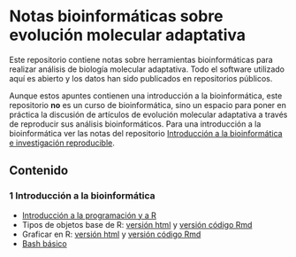 # Notas bioinformáticas sobre evolución molecular adaptativa

Este repositorio contiene notas sobre herramientas bioinformáticas para realizar análisis de biología molecular adaptativa. Todo el software utilizado aquí es abierto y los datos han sido publicados en repositorios públicos. 

Aunque estos apuntes contienen una introducción a la bioinformática, este repositorio **no** es un curso de bioinformática, sino un espacio para poner en práctica la discusión de artículos de evolución molecular adaptativa a través de reproducir sus análisis bioinformáticos. Para una introducción a la bioinformática ver las notas del repositorio [Introducción a la bioinformática e investigación reproducible](github.com/AliciaMstt/BioinfinvRepro).

## Contenido

### 1 Introducción a la bioinformática


* [Introducción a la programación y a R](Unidad1_Intro/Unidad1_Intro_programacion.md)
* Tipos de objetos base de R: [versión html](Unidad1_Intro/Tipos_objetos_baseR) y [versión código Rmd](Tipos_objetos_baseR.Rmd)
* Graficar en R: [versión html](Unidad1_Intro/Graficar_en_R) y  [versión código Rmd](Unidad1_Intro/Graficar_en_R.Rmd)
* [Bash básico](Bash_basico)
